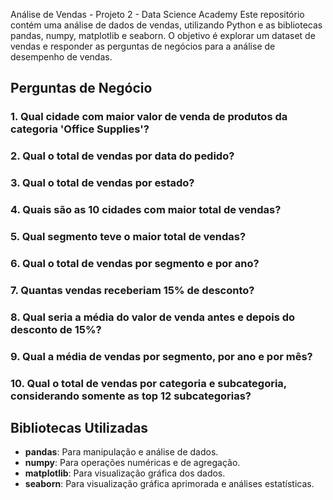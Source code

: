 Análise de Vendas - Projeto 2 - Data Science Academy
Este repositório contém uma análise de dados de vendas, utilizando Python e as bibliotecas pandas, numpy, matplotlib e seaborn. O objetivo é explorar um dataset de vendas e responder as perguntas de negócios para a análise de desempenho de vendas.

## Perguntas de Negócio

### 1. **Qual cidade com maior valor de venda de produtos da categoria 'Office Supplies'?**

### 2. **Qual o total de vendas por data do pedido?**

### 3. **Qual o total de vendas por estado?**

### 4. **Quais são as 10 cidades com maior total de vendas?**

### 5. **Qual segmento teve o maior total de vendas?**

### 6. **Qual o total de vendas por segmento e por ano?**

### 7. **Quantas vendas receberiam 15% de desconto?**

### 8. **Qual seria a média do valor de venda antes e depois do desconto de 15%?**

### 9. **Qual a média de vendas por segmento, por ano e por mês?**

### 10. **Qual o total de vendas por categoria e subcategoria, considerando somente as top 12 subcategorias?**

## Bibliotecas Utilizadas

- **pandas**: Para manipulação e análise de dados.
- **numpy**: Para operações numéricas e de agregação.
- **matplotlib**: Para visualização gráfica dos dados.
- **seaborn**: Para visualização gráfica aprimorada e análises estatísticas.
